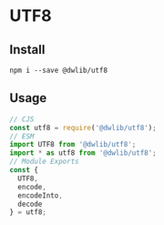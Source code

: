 # UTF8

## Install
`npm i --save @dwlib/utf8`

## Usage
```javascript
// CJS
const utf8 = require('@dwlib/utf8');
// ESM
import UTF8 from '@dwlib/utf8';
import * as utf8 from '@dwlib/utf8';
// Module Exports
const {
  UTF8,
  encode,
  encodeInto,
  decode
} = utf8;
```

